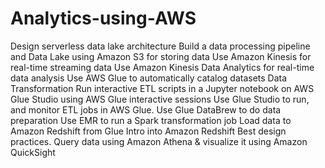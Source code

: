 # Analytics-using-AWS

Design serverless data lake architecture
Build a data processing pipeline and Data Lake using Amazon S3 for storing data
Use Amazon Kinesis for real-time streaming data
Use Amazon Kinesis Data Analytics for real-time data analysis
Use AWS Glue to automatically catalog datasets
Data Transformation
Run interactive ETL scripts in a Jupyter notebook on AWS Glue Studio using AWS Glue interactive sessions
Use Glue Studio to run, and monitor ETL jobs in AWS Glue.
Use Glue DataBrew to do data preparation
Use EMR to run a Spark transformation job
Load data to Amazon Redshift from Glue
Intro into Amazon Redshift Best design practices.
Query data using Amazon Athena & visualize it using Amazon QuickSight
